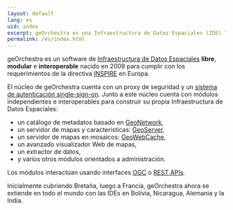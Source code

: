 ```yaml
---
layout: default
lang: es
uid: index
excerpt: geOrchestra es una Infraestructura de Datos Espaciales (IDE) libre, modular, interoperable y seguro
permalink: /es/index.html
---
```


geOrchestra es un software de [Infraestructura de Datos Espaciales](http://en.wikipedia.org/wiki/Spatial_Data_Infrastructure) **libre**, **modular** e **interoperable** nacido en 2009 para cumplir con los requerimientos de la directiva [INSPIRE](http://fr.wikipedia.org/wiki/Infrastructure_for_Spatial_Information_in_the_European_Community) en Europa.

El núcleo de geOrchestra cuenta con un proxy de seguridad y un [sistema de autenticación single-sign-on](http://en.wikipedia.org/wiki/Single_sign-on).
Junto a este núcleo cuenta con módulos independientes e interoperables para construir su propia Infraestructura de Datos Espaciales:

  * un catálogo de metadatos basado en [GeoNetwork](http://geonetwork-opensource.org/),
  * un servidor de mapas y características: [GeoServer](http://geoserver.org/),
  * un servidor de mapas en mosaicos: [GeoWebCache](http://geowebcache.org/),
  * un avanzado visualizador Web de mapas,
  * un extractor de datos,
  * y varios otros módulos orientados a administración.

Los módulos interactúan usando interfaces [OGC](http://en.wikipedia.org/wiki/Open_Geospatial_Consortium) o [REST APIs](http://en.wikipedia.org/wiki/Representational_State_Transfer).

Inicialmente cubriendo Bretaña, luego a Francia, geOrchestra ahora se extiende en todo el mundo con las IDEs en Bolivia, Nicaragua, Alemania y la India.
